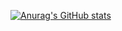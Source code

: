 [![Anurag's GitHub stats](https://github-readme-stats.vercel.app/api?username=BaekChanSam)](https://github.com/anuraghazra/github-readme-stats)
